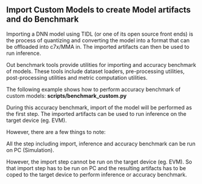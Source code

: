 ## **Import Custom Models to create Model artifacts and do Benchmark**
Importing a DNN model using TIDL (or one of its open source front ends) is the process of quantizing and converting the model into a format that can be offloaded into c7x/MMA in. The imported artifacts can then be used to run inference.

Out benchmark tools provide utilities for importing and accuracy benchmark of models. These tools include dataset loaders, pre-processing utilities, post-processing utilities and metric computation utilities.

The following example shows how to perform accuracy benchmark of custom models: **scripts/benchmark_custom.py**

During this accuracy benchmark, import of the model will be performed as the first step. The imported artifacts can be used to run inference on the target device (eg. EVM). 

However, there are a few things to note:

All the step including import, inference and accuracy benchmark can be run on PC (Simulation).

However, the import step cannot be run on the target device (eg. EVM). So that import step has to be run on PC and the resulting artifacts has to be coped to the target device to perform inference or accuracy benchmark.
